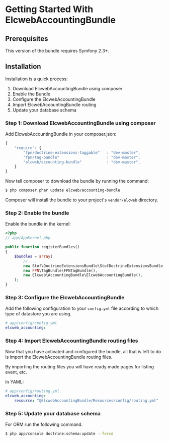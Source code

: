 Getting Started With ElcwebAccountingBundle
===========================================

## Prerequisites

This version of the bundle requires Symfony 2.3+.

## Installation

Installation is a quick process:

1. Download ElcwebAccountingBundle using composer
2. Enable the Bundle
3. Configure the ElcwebAccountingBundle
4. Import ElcwebAccountingBundle routing
5. Update your database schema

### Step 1: Download ElcwebAccountingBundle using composer

Add ElcwebAccountingBundle in your composer.json:

```js
{
    "require": {
        "fpn/doctrine-extensions-taggable"   : "dev-master",
        "fpn/tag-bundle"                     : "dev-master",
        "elcweb/accounting-bundle"           : "dev-master",
    }
}
```

Now tell composer to download the bundle by running the command:

``` bash
$ php composer.phar update elcweb/accounting-bundle
```

Composer will install the bundle to your project's `vendor/elcweb` directory.

### Step 2: Enable the bundle

Enable the bundle in the kernel:

``` php
<?php
// app/AppKernel.php

public function registerBundles()
{
    $bundles = array(
        // ...
        new Stof\DoctrineExtensionsBundle\StofDoctrineExtensionsBundle(),
        new FPN\TagBundle\FPNTagBundle(),
        new Elcweb\AccountingBundle\ElcwebAccountingBundle(),
    );
}
```

### Step 3: Configure the ElcwebAccountingBundle

Add the following configuration to your `config.yml` file according to which type
of datastore you are using.

``` yaml
# app/config/config.yml
elcweb_accounting:
```

### Step 4: Import ElcwebAccountingBundle routing files

Now that you have activated and configured the bundle, all that is left to do is
import the ElcwebAccountingBundle routing files.

By importing the routing files you will have ready made pages for listing event, etc.

In YAML:

``` yaml
# app/config/routing.yml
elcweb_accounting:
    resource: "@ElcwebAccountingBundle/Resources/config/routing.yml"
```

### Step 5: Update your database schema

For ORM run the following command.

``` bash
$ php app/console doctrine:schema:update --force
```
